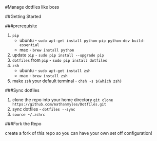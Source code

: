 #Manage dotfiles like boss

##Getting Started

###prerequisite
1. `pip`
	- ubuntu - `sudo apt-get install python-pip python-dev build-essential`
	- mac - `brew install python`
1. update `pip` - `sudo pip install --upgrade pip`
1. `dotfiles` from `pip` - `sudo pip install dotfiles`
1. `zsh`
	- ubuntu - `sudo apt-get install zsh`
	- mac - `brew install zsh`
1. make `zsh` your default terminal - `chsh -s $(which zsh)`

###Sync dotfiles
1. clone the repo into your home directory `git clone https://github.com/nathanmyles/Dotfiles.git`
1. sync dotfiles - `dotfiles --sync`
1. `source ~/.zshrc`

###Fork the Repo

create a fork of this repo so you can have your own set off configuration!

